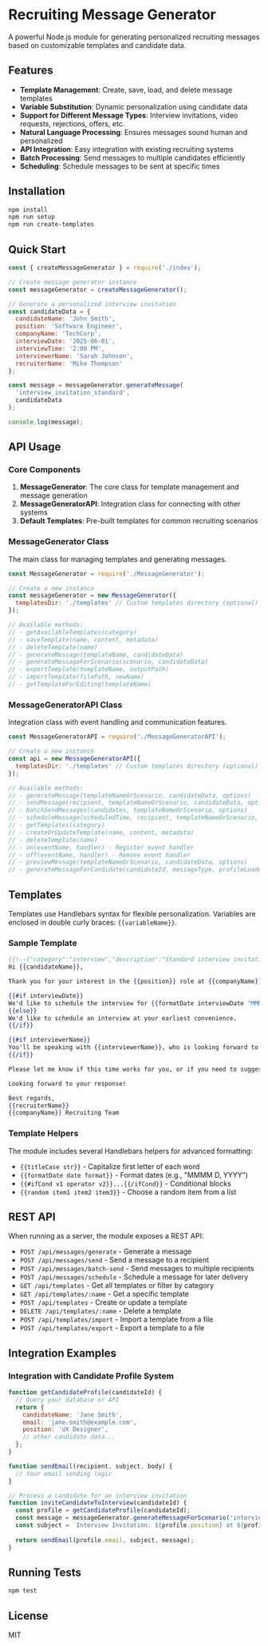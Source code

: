 # Recruiting Message Generator

A powerful Node.js module for generating personalized recruiting messages based on customizable templates and candidate data.

## Features

- **Template Management**: Create, save, load, and delete message templates
- **Variable Substitution**: Dynamic personalization using candidate data
- **Support for Different Message Types**: Interview invitations, video requests, rejections, offers, etc.
- **Natural Language Processing**: Ensures messages sound human and personalized
- **API Integration**: Easy integration with existing recruiting systems
- **Batch Processing**: Send messages to multiple candidates efficiently
- **Scheduling**: Schedule messages to be sent at specific times

## Installation

```bash
npm install
npm run setup
npm run create-templates
```

## Quick Start

```javascript
const { createMessageGenerator } = require('./index');

// Create message generator instance
const messageGenerator = createMessageGenerator();

// Generate a personalized interview invitation
const candidateData = {
  candidateName: 'John Smith',
  position: 'Software Engineer',
  companyName: 'TechCorp',
  interviewDate: '2025-06-01',
  interviewTime: '2:00 PM',
  interviewerName: 'Sarah Johnson',
  recruiterName: 'Mike Thompson'
};

const message = messageGenerator.generateMessage(
  'interview_invitation_standard', 
  candidateData
);

console.log(message);
```

## API Usage

### Core Components

1. **MessageGenerator**: The core class for template management and message generation
2. **MessageGeneratorAPI**: Integration class for connecting with other systems
3. **Default Templates**: Pre-built templates for common recruiting scenarios

### MessageGenerator Class

The main class for managing templates and generating messages.

```javascript
const MessageGenerator = require('./MessageGenerator');

// Create a new instance
const messageGenerator = new MessageGenerator({
  templatesDir: './templates' // Custom templates directory (optional)
});

// Available methods:
// - getAvailableTemplates(category)
// - saveTemplate(name, content, metadata)
// - deleteTemplate(name)
// - generateMessage(templateName, candidateData)
// - generateMessageForScenario(scenario, candidateData)
// - exportTemplate(templateName, outputPath)
// - importTemplate(filePath, newName)
// - getTemplateForEditing(templateName)
```

### MessageGeneratorAPI Class

Integration class with event handling and communication features.

```javascript
const MessageGeneratorAPI = require('./MessageGeneratorAPI');

// Create a new instance
const api = new MessageGeneratorAPI({
  templatesDir: './templates' // Custom templates directory (optional)
});

// Available methods:
// - generateMessage(templateNameOrScenario, candidateData, options)
// - sendMessage(recipient, templateNameOrScenario, candidateData, options)
// - batchSendMessages(candidates, templateNameOrScenario, options)
// - scheduleMessage(scheduledTime, recipient, templateNameOrScenario, candidateData, options)
// - getTemplates(category)
// - createOrUpdateTemplate(name, content, metadata)
// - deleteTemplate(name)
// - on(eventName, handler) - Register event handler
// - off(eventName, handler) - Remove event handler
// - previewMessage(templateNameOrScenario, candidateData, options)
// - generateMessageForCandidate(candidateId, messageType, profileLoader)
```

## Templates

Templates use Handlebars syntax for flexible personalization. Variables are enclosed in double curly braces: `{{variableName}}`.

### Sample Template

```handlebars
{{!--{"category":"interview","description":"Standard interview invitation","variables":["candidateName","position","companyName","interviewDate","interviewTime","interviewerName"]}--}}
Hi {{candidateName}},

Thank you for your interest in the {{position}} role at {{companyName}}. We've reviewed your application and would like to invite you for an interview.

{{#if interviewDate}}
We'd like to schedule the interview for {{formatDate interviewDate "MMMM D, YYYY"}} at {{interviewTime}}. 
{{else}}
We'd like to schedule an interview at your earliest convenience.
{{/if}}

{{#if interviewerName}}
You'll be speaking with {{interviewerName}}, who is looking forward to learning more about your experience and background.
{{/if}}

Please let me know if this time works for you, or if you need to suggest an alternative.

Looking forward to your response!

Best regards,
{{recruiterName}}
{{companyName}} Recruiting Team
```

### Template Helpers

The module includes several Handlebars helpers for advanced formatting:

- `{{titleCase str}}` - Capitalize first letter of each word
- `{{formatDate date format}}` - Format dates (e.g., "MMMM D, YYYY")
- `{{#ifCond v1 operator v2}}...{{/ifCond}}` - Conditional blocks
- `{{random item1 item2 item3}}` - Choose a random item from a list

## REST API

When running as a server, the module exposes a REST API:

- `POST /api/messages/generate` - Generate a message
- `POST /api/messages/send` - Send a message to a recipient
- `POST /api/messages/batch-send` - Send messages to multiple recipients
- `POST /api/messages/schedule` - Schedule a message for later delivery
- `GET /api/templates` - Get all templates or filter by category
- `GET /api/templates/:name` - Get a specific template
- `POST /api/templates` - Create or update a template
- `DELETE /api/templates/:name` - Delete a template
- `POST /api/templates/import` - Import a template from a file
- `POST /api/templates/export` - Export a template to a file

## Integration Examples

### Integration with Candidate Profile System

```javascript
function getCandidateProfile(candidateId) {
  // Query your database or API
  return {
    candidateName: 'Jane Smith',
    email: 'jane.smith@example.com',
    position: 'UX Designer',
    // other candidate data...
  };
}

function sendEmail(recipient, subject, body) {
  // Your email sending logic
}

// Process a candidate for an interview invitation
function inviteCandidateToInterview(candidateId) {
  const profile = getCandidateProfile(candidateId);
  const message = messageGenerator.generateMessageForScenario('interview', profile);
  const subject = `Interview Invitation: ${profile.position} at ${profile.companyName}`;
  
  return sendEmail(profile.email, subject, message);
}
```

## Running Tests

```bash
npm test
```

## License

MIT